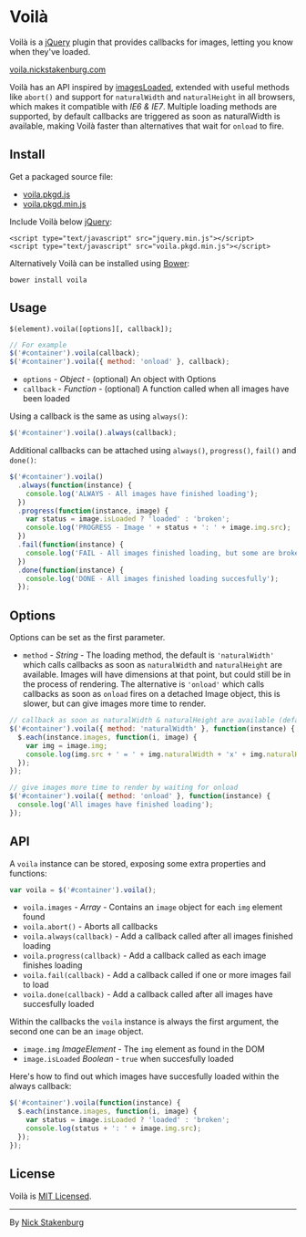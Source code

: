 # Voilà

Voilà is a [jQuery](http://jquery.com) plugin that provides callbacks for images, letting you know when they've loaded.

[voila.nickstakenburg.com](http://voila.nickstakenburg.com)

Voilà has an API inspired by [imagesLoaded](https://github.com/desandro/imagesloaded), extended with useful methods like `abort()` and support for `naturalWidth` and `naturalHeight` in all browsers, which makes it compatible with *IE6 & IE7*. Multiple loading methods are supported, by default callbacks are triggered as soon as naturalWidth is available, making Voilà faster than alternatives that wait for `onload` to fire.

## Install

Get a packaged source file:

+ [voila.pkgd.js](https://raw.githubusercontent.com/staaky/voila/master/voila.pkgd.js)
+ [voila.pkgd.min.js](https://raw.githubusercontent.com/staaky/voila/master/voila.pkgd.min.js)

Include Voilà below [jQuery](http://jquery.com):

```
<script type="text/javascript" src="jquery.min.js"></script>
<script type="text/javascript" src="voila.pkgd.min.js"></script>
```

Alternatively Voilà can be installed using [Bower](http://bower.io):

```
bower install voila
```

## Usage

```
$(element).voila([options][, callback]);
```

```js
// For example
$('#container').voila(callback);
$('#container').voila({ method: 'onload' }, callback);
```

+ `options` - _Object_ - (optional) An object with Options
+ `callback` - _Function_ - (optional) A function called when all images have been loaded

Using a callback is the same as using `always()`:

```js
$('#container').voila().always(callback);
```

Additional callbacks can be attached using `always()`, `progress()`, `fail()` and `done()`:

```js
$('#container').voila()
  .always(function(instance) {
    console.log('ALWAYS - All images have finished loading');
  })
  .progress(function(instance, image) {
    var status = image.isLoaded ? 'loaded' : 'broken';
    console.log('PROGRESS - Image ' + status + ': ' + image.img.src);
  })
  .fail(function(instance) {
    console.log('FAIL - All images finished loading, but some are broken');
  })
  .done(function(instance) {
    console.log('DONE - All images finished loading succesfully');
  });
```

## Options

Options can be set as the first parameter.

+ `method` - _String_ - The loading method, the default is `'naturalWidth'` which calls callbacks as soon as `naturalWidth` and `naturalHeight` are available. Images will have dimensions at that point, but could still be in the process of rendering. The alternative is `'onload'` which calls callbacks as soon as `onload` fires on a detached Image object, this is slower, but can give images more time to render.

```js
// callback as soon as naturalWidth & naturalHeight are available (default)
$('#container').voila({ method: 'naturalWidth' }, function(instance) {
  $.each(instance.images, function(i, image) {
    var img = image.img;
    console.log(img.src + ' = ' + img.naturalWidth + 'x' + img.naturalHeight);
  });
});

// give images more time to render by waiting for onload
$('#container').voila({ method: 'onload' }, function(instance) {
  console.log('All images have finished loading');
});
```

## API

A `voila` instance can be stored, exposing some extra properties and functions:

```js
var voila = $('#container').voila();
```

+ `voila.images` - _Array_ - Contains an `image` object for each `img` element found
+ `voila.abort()` - Aborts all callbacks
+ `voila.always(callback)` - Add a callback called after all images finished loading
+ `voila.progress(callback)` - Add a callback called as each image finishes loading
+ `voila.fail(callback)` - Add a callback called if one or more images fail to load
+ `voila.done(callback)` - Add a callback called after all images have succesfully loaded

Within the callbacks the `voila` instance is always the first argument, the second one can be an `image` object.

+ `image.img` _ImageElement_ - The `img` element as found in the DOM
+ `image.isLoaded` _Boolean_ - `true` when succesfully loaded

Here's how to find out which images have succesfully loaded within the always callback:

```js
$('#container').voila(function(instance) {
  $.each(instance.images, function(i, image) {
    var status = image.isLoaded ? 'loaded' : 'broken';
    console.log(status + ': ' + image.img.src);
  });
});
```

## License

Voilà is [MIT Licensed](https://raw.githubusercontent.com/staaky/voila/master/LICENSE.txt).

* * *

By [Nick Stakenburg](http://www.nickstakenburg.com)
